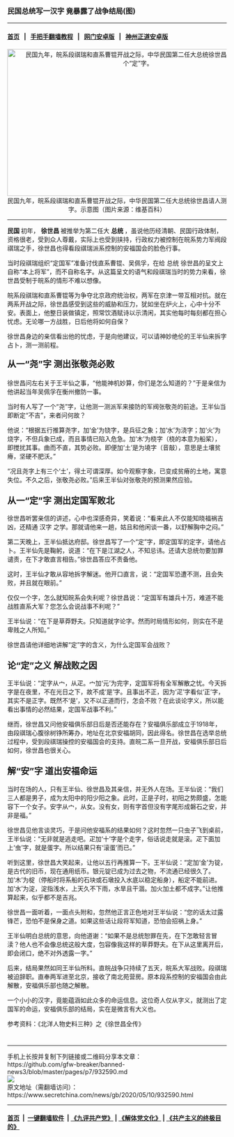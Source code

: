 ### 民国总统写一汉字 竟暴露了战争结局(图)
------------------------

#### [首页](https://github.com/gfw-breaker/banned-news3/blob/master/README.md) &nbsp;&nbsp;|&nbsp;&nbsp; [手把手翻墙教程](https://github.com/gfw-breaker/guides/wiki) &nbsp;&nbsp;|&nbsp;&nbsp; [网门安卓版](https://github.com/oGate2/oGate) &nbsp;&nbsp;|&nbsp;&nbsp; [神州正道安卓版](https://github.com/SzzdOgate/update) 



<div class="article_right" style="fone-color:#000">
 <p style="text-align:center">
  <img alt="民国九年，皖系段祺瑞和直系曹锟开战之际，中华民国第二任大总统徐世昌请人测了一个“定”字。" src="https://img2.secretchina.com/pic/2019/1-30/p2352741a771614009-ss.jpg" style="height:337px; width:600px"/>
  <br>
   民国九年，皖系段祺瑞和直系曹锟开战之际，中华民国第二任大总统徐世昌请人测字。示意图（图片来源：维基百科）
   <span id="hideid" name="hideid" style="color:red;display:none;">
    <span href="https://www.secretchina.com">
    </span>
   </span>
  </br>
 </p>
 <div id="txt-mid1-t21-2017">
  

---


  </div>
 </div>
 <p>
  <strong>
   民国
  </strong>
  初年，
  <strong>
   <span href="https://www.secretchina.com/news/gb/tag/徐世昌" target="_blank">
    徐世昌
   </span>
  </strong>
  被推举为第二任大
  <strong>
   总统
  </strong>
  ，虽说他历经清朝、民国行政体制，资格很老，受到众人尊戴，实际上也受到挟持，行政权力被控制在皖系势力军阀段祺瑞之手，徐世昌也得看段祺瑞派系控制的安福国会的脸色行事。
  <span id="hideid" name="hideid" style="color:red;display:none;">
   <span href="https://www.secretchina.com">
   </span>
  </span>
 </p>
 <p>
  当时段祺瑞组织“定国军”准备讨伐直系曹锟、吴佩孚，在给
  <span href="https://www.secretchina.com/news/gb/tag/总统" target="_blank">
   总统
  </span>
  徐世昌的呈文上自称“本上将军”，而不自称名字。从这篇呈文的语气和段祺瑞当时的势力来看，徐世昌受制于皖系的情形不难以想像。
 </p>
 <p>
  皖系段祺瑞和直系曹锟等为争夺北京政府统治权，两军在京津一带互相对抗。就在两系开战之际，徐世昌感受到这些的威胁和压力，犹如坐在炉火上，心中十分不安。表面上，他整日装做镇定，照常饮酒赋诗以示清闲，其实他每时每刻都在担心忧虑。无论哪一方战胜，日后他将如何自保？
 </p>
 <p>
  徐世昌身边的亲信看出他的忧虑，于是向他建议，可以请神妙绝伦的王半仙来拆字占卜，测一测前程。
 </p>
 <h4>
  <span style="font-size:20px">
   <strong>
    从一“尧”字 测出张敬尧必败
   </strong>
  </span>
 </h4>
 <p>
  徐世昌问左右关于王半仙之事，“他能神机妙算，你们是怎么知道的？”于是亲信为他讲起当年吴佩孚在衡州撤防一事。
 </p>
 <p>
  当时有人写了一个“尧”字，让他测一测派军来接防的军阀张敬尧的前途。王半仙当即断定“不吉”，来者问何故？
 </p>
 <p>
  他说：“根据五行推算尧字，加‘金’为铙字，是兵征之象；加‘水’为浇字；加‘火’为烧字，不但兵象已成，而且事情已陷入危急。加‘木’为桡字（桡的本意为船桨），即搅扰其事。曲而不直，其势必败。即便加‘土’是为墝字（音敲），意思是土壤贫瘠，坚硬不肥沃。”
 </p>
 <p>
  “况且尧字上有三个‘土’，得土可谓深厚。如今观察字象，已变成贫瘠的土地，寓意失位。不久之后，张敬尧必败。”后来王半仙对张敬尧的预测果然应验。
 </p>
 <h3>
  <span style="font-size:20px">
   <strong>
    从一“定”字 测出定国军败北
   </strong>
  </span>
 </h3>
 <p>
  徐世昌听罢亲信的讲述，心中也深感奇异，笑着说：“看来此人不仅能知晓福祸吉凶，还精通
  <span href="https://www.secretchina.com/news/gb/tag/汉字" target="_blank">
   汉字
  </span>
  之学。那就请他来一趟，姑且和他闲谈一番，以舒解胸中之闷。”
 </p>
 <p>
  第二天晚上，王半仙抵达府邸。徐世昌写了一个“定”字，即定国军的定字，请他占卜。王半仙先是鞠躬，说道：“在下是江湖之人，不知忌讳。还请大总统勿要加罪谴责，在下才敢直言相告。”徐世昌答应不责备他。
 </p>
 <p>
  这时，王半仙才敢从容地拆字解迷。他开口直言，说：“定国军恐遭不测，且会失败，并且就在眼前。”
 </p>
 <p>
  仅仅一个字，怎么就知皖系会失利呢？徐世昌说：“定国军有雄兵十万，难道不能战胜直系大军？您怎么会说战事不利呢？”
 </p>
 <p>
  王半仙说：“在下是草莽野夫。只知道就字论字。然而时局情形如何，则实在不是卑贱之人所知。”
 </p>
 <center>
  <div style="max-width: 632px;height:180px; display: none; text-align: center; margin: 0 auto; overflow: hidden;overflow-x: hidden;">
   <div id="taboola-midarticle-thumbnails" style="max-width: 632px;height:180px;overflow: hidden;overflow-x: hidden;">
   </div>
  </div>
  <div>
   <ins class="adsbygoogle" data-ad-client="ca-pub-1276641434651360" data-ad-format="fluid" data-ad-layout="in-article" data-ad-slot="5164544770" style="display:block; text-align:center;">
   </ins>
  </div>
 </center>
 <p>
  徐世昌请他详细地讲解“定”字的含义，为什么定国军会战败？
 </p>
 <h3>
  <span style="font-size:20px">
   <strong>
    论“定”之义 解战败之因
   </strong>
  </span>
 </h3>
 <p>
  王半仙说：“定字从宀，从疋。宀加‘元’为完字，定国军将有全军解散之忧。今天拆字是在夜里，不在光日之下，故不成‘是’字。且事出不正，因为‘疋’字看似‘正’字，其实不是正字。既然不‘是’，又不以正道而行，怎会不败？在此谈论字义，所以能看出事情的必然结果，定国军战事不利。”
 </p>
 <p>
  继而，徐世昌又问他安福俱乐部日后是否还能存在？安福俱乐部成立于1918年，由段祺瑞心腹徐树铮所筹办，地址在北京安福胡同，因此得名。徐世昌在选举总统过程中，受到段祺瑞操控的安福国会的支持。直皖二系一旦开战，安福俱乐部日后如何，徐世昌也很关心。
 </p>
 <h3>
  <span style="font-size:20px">
   <strong>
    解“安”字 道出安福命运
   </strong>
  </span>
 </h3>
 <p>
  当时在场的人，只有王半仙、徐世昌及其亲信，并无外人在场。王半仙说：“我们三人都是男子，成为太阳中的阳少阳之象。此时，正是子时，初阳之势颇盛，怎能容下一个女子。安字从宀，从女。没有女，则有字首但没有字尾形成磐石之安，并非是福。”
 </p>
 <center>
  <ins class="adsbygoogle" data-ad-client="ca-pub-1276641434651360" data-ad-format="fluid" data-ad-layout="in-article" data-ad-slot="3646767294" style="display:block; text-align:center;">
  </ins>
 </center>
 <p>
  徐世昌见他言谈灵巧，于是问他安福系的结果如何？这时忽然一只虫子飞到桌前，王半仙说：“无非就是逃走吧。疋加‘十’字是个走字，俗话说走就是滚。疋下面加上‘虫’字，就是蛋字。所以结果只有‘滚蛋’而已。”
 </p>
 <p>
  听到这里，徐世昌大笑起来，让他以五行再推算一下。王半仙说：“定加‘金’为锭，是古代的旧币，现在通用纸币。银元锭已成为过去之物，不流通已经很久了。加‘木’为椗（停船时将系船的石块或石墩投入水底以稳定船身），船定不能前进。加‘水’为淀，淀指浅水，上天久不下雨，水旱且干涸。加火加土都不成字。”让他推算起来，似乎都不是吉兆。
 </p>
 <p>
  徐世昌一面听着，一面点头附和，忽然他正言正色地对王半仙说：“您的话太过露锋芒，恐怕不是保身之道。如果这些话让段将军知道，恐怕会招祸上身。”
 </p>
 <p>
  王半仙明白总统的意思，向他道谢：“如果不是总统恕罪在先，在下怎敢轻言冒渎？他人也不会像总统这般大度，包容像我这样的草莽野夫。在下从这里离开后，即会闭口，绝不对外透露一字。”
 </p>
 <p>
  后来，结局果然如同王半仙所料。直皖战争只持续了五天，皖系大军战败。段祺瑞被迫辞职。直奉两军进至北京，接收了南北苑营房。原本段系控制的安福国会由此解散，安福俱乐部也随之解散。
 </p>
 <p>
  一个小小的汉字，竟能蕴涵如此众多的命运信息。这位奇人仅从字义，就测出了定国军的命运，安福俱乐部的结局，实在是微言有大义也。
 </p>
 <p>
 </p>
 <p>
  参考资料：《北洋人物史料三种》之《徐世昌全传》
  <center>
   <div>
    <div id="txt-mid2-t22-2017" style="display: block;  max-height: 351px;  overflow: hidden;">
     <div id="SC-21xxx">
     </div>
     <ins class="adsbygoogle" data-ad-client="ca-pub-1276641434651360" data-ad-format="auto" data-ad-slot="4301710469" data-full-width-responsive="true" style="display:block">
     </ins>
    </div>
   </div>
  </center>
  <div style="padding-top:12px;">
  </div>
 </p>
</div>

<hr/>
手机上长按并复制下列链接或二维码分享本文章：<br/>
https://github.com/gfw-breaker/banned-news3/blob/master/pages/p7/932590.md <br/>
<a href='https://github.com/gfw-breaker/banned-news3/blob/master/pages/p7/932590.md'><img src='https://github.com/gfw-breaker/banned-news3/blob/master/pages/p7/932590.md.png'/></a> <br/>
原文地址（需翻墙访问）：https://www.secretchina.com/news/gb/2020/05/10/932590.html


------------------------
#### [首页](https://github.com/gfw-breaker/banned-news3/blob/master/README.md) &nbsp;|&nbsp; [一键翻墙软件](https://github.com/gfw-breaker/nogfw/blob/master/README.md) &nbsp;| [《九评共产党》](https://github.com/gfw-breaker/9ping.md/blob/master/README.md#九评之一评共产党是什么) | [《解体党文化》](https://github.com/gfw-breaker/jtdwh.md/blob/master/README.md) | [《共产主义的终极目的》](https://github.com/gfw-breaker/gczydzjmd.md/blob/master/README.md)


<img src='http://gfw-breaker.win/banned-news3/pages/p7/932590.md' width='0px' height='0px'/>